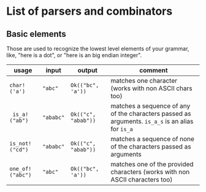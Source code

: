 # List of parsers and combinators

## Basic elements
Those are used to recognize the lowest level elements of your grammar, like, "here is a dot", or "here is an big endian integer".

| usage | input | output | comment |
|--|--|--|--|
| `char!('a')` |  `"abc"` | `Ok(("bc", 'a'))`| matches one character (works with non ASCII chars too) | 
| ` is_a!("ab")` |  `"ababc"` | `Ok(("c", "abab"))`|matches a sequence of any of the characters passed as arguments. `is_a_s` is an alias for `is_a`|
| `is_not!("cd")` |  `"ababc"` | `Ok(("c", "abab"))`|matches a sequence of none of the characters passed as arguments|
| `one_of!("abc")` |  ``"abc"`` | `Ok(("bc", 'a'))`|matches one of the provided characters (works with non ASCII characters too)|

